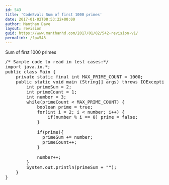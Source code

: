 ```yaml
---
id: 543
title: 'CodeEval: Sum of first 1000 primes'
date: 2017-01-02T08:53:22+00:00
author: Manthan Dave
layout: revision
guid: https://www.manthanhd.com/2017/01/02/542-revision-v1/
permalink: /?p=543
---
```

Sum of first 1000 primes
<pre class="lang:java decode:true">/* Sample code to read in test cases:*/
import java.io.*;
public class Main {
    private static final int MAX_PRIME_COUNT = 1000;
    public static void main (String[] args) throws IOException {
        int primeSum = 2;
        int primeCount = 1;
        int number = 3;
        while(primeCount &lt; MAX_PRIME_COUNT) {
            boolean prime = true;
            for(int i = 2; i &lt; number; i++) {
                if(number % i == 0) prime = false;
            }
            
            if(prime){
              primeSum += number;
              primeCount++;
            }
            
            number++;
        }
        System.out.println(primeSum + "");
    }
}
</pre>
&nbsp;

&nbsp;